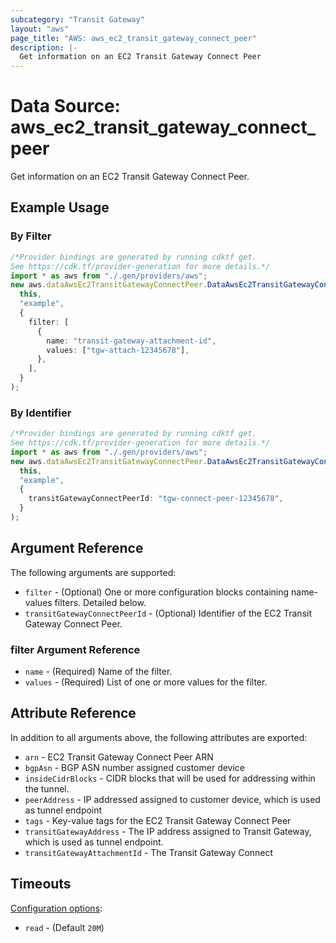 ```yaml
---
subcategory: "Transit Gateway"
layout: "aws"
page_title: "AWS: aws_ec2_transit_gateway_connect_peer"
description: |-
  Get information on an EC2 Transit Gateway Connect Peer
---
```


# Data Source: aws\_ec2\_transit\_gateway\_connect\_peer

Get information on an EC2 Transit Gateway Connect Peer.

## Example Usage

### By Filter

```typescript
/*Provider bindings are generated by running cdktf get.
See https://cdk.tf/provider-generation for more details.*/
import * as aws from "./.gen/providers/aws";
new aws.dataAwsEc2TransitGatewayConnectPeer.DataAwsEc2TransitGatewayConnectPeer(
  this,
  "example",
  {
    filter: [
      {
        name: "transit-gateway-attachment-id",
        values: ["tgw-attach-12345678"],
      },
    ],
  }
);

```

### By Identifier

```typescript
/*Provider bindings are generated by running cdktf get.
See https://cdk.tf/provider-generation for more details.*/
import * as aws from "./.gen/providers/aws";
new aws.dataAwsEc2TransitGatewayConnectPeer.DataAwsEc2TransitGatewayConnectPeer(
  this,
  "example",
  {
    transitGatewayConnectPeerId: "tgw-connect-peer-12345678",
  }
);

```

## Argument Reference

The following arguments are supported:

* `filter` - (Optional) One or more configuration blocks containing name-values filters. Detailed below.
* `transitGatewayConnectPeerId` - (Optional) Identifier of the EC2 Transit Gateway Connect Peer.

### filter Argument Reference

* `name` - (Required) Name of the filter.
* `values` - (Required) List of one or more values for the filter.

## Attribute Reference

In addition to all arguments above, the following attributes are exported:

* `arn` - EC2 Transit Gateway Connect Peer ARN
* `bgpAsn` - BGP ASN number assigned customer device
* `insideCidrBlocks` - CIDR blocks that will be used for addressing within the tunnel.
* `peerAddress` - IP addressed assigned to customer device, which is used as tunnel endpoint
* `tags` - Key-value tags for the EC2 Transit Gateway Connect Peer
* `transitGatewayAddress` - The IP address assigned to Transit Gateway, which is used as tunnel endpoint.
* `transitGatewayAttachmentId` - The Transit Gateway Connect

## Timeouts

[Configuration options](https://developer.hashicorp.com/terraform/language/resources/syntax#operation-timeouts):

* `read` - (Default `20M`)
